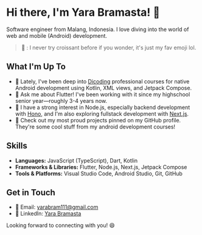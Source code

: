 # Hi there, I'm Yara Bramasta! 👋

Software engineer from Malang, Indonesia. I love diving into the world of web and mobile (Android) development.

> 🥐 : I never try croissant before if you wonder, it's just my fav emoji lol.

## What I'm Up To

- 🔭 Lately, I've been deep into [Dicoding](https://www.dicoding.com/learningpaths/7) professional courses for native Android development using Kotlin, XML views, and Jetpack Compose.
- 💬 Ask me about Flutter! I've been working with it since my highschool senior year—roughly 3-4 years now.
- 🌱 I have a strong interest in Node.js, especially backend development with [Hono](https://github.com/honojs/hono), and I'm also exploring fullstack development with [Next.js](https://nextjs.org/).
- 📌 Check out my most proud projects pinned on my GitHub profile. They're some cool stuff from my android development courses!

## Skills

- **Languages:** JavaScript (TypeScript), Dart, Kotlin
- **Frameworks & Libraries:** Flutter, Node.js, Next.js, Jetpack Compose
- **Tools & Platforms:** Visual Studio Code, Android Studio, Git, GitHub

## Get in Touch

- 📧 Email: [yarabram111@gmail.com](mailto:yarabram111@gmail.com)
- 💼 LinkedIn: [Yara Bramasta](https://linkedin.com/in/yara-bramasta)

Looking forward to connecting with you! 😄
